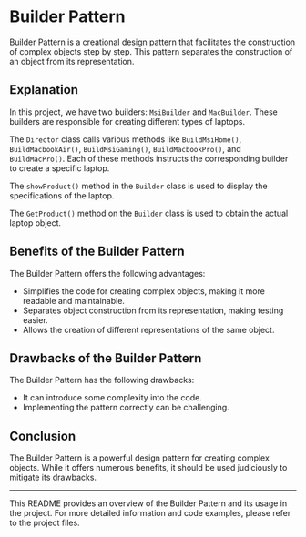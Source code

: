 # Builder Pattern

Builder Pattern is a creational design pattern that facilitates the construction of complex objects step by step. This pattern separates the construction of an object from its representation.

## Explanation

In this project, we have two builders: `MsiBuilder` and `MacBuilder`. These builders are responsible for creating different types of laptops.

The `Director` class calls various methods like `BuildMsiHome()`, `BuildMacbookAir()`, `BuildMsiGaming()`, `BuildMacbookPro()`, and `BuildMacPro()`. Each of these methods instructs the corresponding builder to create a specific laptop.

The `showProduct()` method in the `Builder` class is used to display the specifications of the laptop.

The `GetProduct()` method on the `Builder` class is used to obtain the actual laptop object.

## Benefits of the Builder Pattern

The Builder Pattern offers the following advantages:

- Simplifies the code for creating complex objects, making it more readable and maintainable.
- Separates object construction from its representation, making testing easier.
- Allows the creation of different representations of the same object.

## Drawbacks of the Builder Pattern

The Builder Pattern has the following drawbacks:

- It can introduce some complexity into the code.
- Implementing the pattern correctly can be challenging.

## Conclusion

The Builder Pattern is a powerful design pattern for creating complex objects. While it offers numerous benefits, it should be used judiciously to mitigate its drawbacks.

---

This README provides an overview of the Builder Pattern and its usage in the project. For more detailed information and code examples, please refer to the project files.
